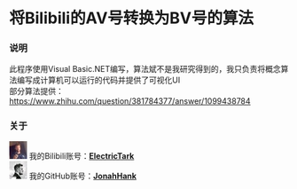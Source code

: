 # 将Bilibili的AV号转换为BV号的算法
### 说明
此程序使用Visual Basic.NET编写，算法斌不是我研究得到的，我只负责将概念算法编写成计算机可以运行的代码并提供了可视化UI  
部分算法提供：https://www.zhihu.com/question/381784377/answer/1099438784
### 关于
![My Bilibili profile](https://github.com/JonahHank/codehubs/blob/master/data/bilibiliprofile.jpg?raw=true)
我的Bilibili账号：**[ElectricTark](https://space.bilibili.com/279909145 "跳转至 bilibili.com")**  
![My GitHub profile](https://github.com/JonahHank/codehubs/blob/master/data/githubprofile.jpg?raw=true)
我的GitHub账号：**[JonahHank](https://github.com/JonahHank/ "跳转至 github.com")**  
